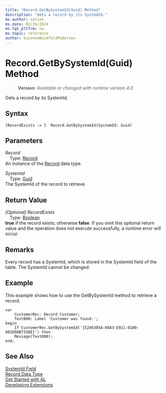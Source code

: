 ```yaml
---
title: "Record.GetBySystemId(Guid) Method"
description: "Gets a record by its SystemId."
ms.author: solsen
ms.date: 02/26/2024
ms.tgt_pltfrm: na
ms.topic: reference
author: SusanneWindfeldPedersen
---
```

[//]: # (START>DO_NOT_EDIT)
[//]: # (IMPORTANT:Do not edit any of the content between here and the END>DO_NOT_EDIT.)
[//]: # (Any modifications should be made in the .xml files in the ModernDev repo.)
# Record.GetBySystemId(Guid) Method
> **Version**: _Available or changed with runtime version 4.0._

Gets a record by its SystemId.


## Syntax
```AL
[RecordExists := ]  Record.GetBySystemId(SystemId: Guid)
```
## Parameters
*Record*  
&emsp;Type: [Record](record-data-type.md)  
An instance of the [Record](record-data-type.md) data type.  

*SystemId*  
&emsp;Type: [Guid](../guid/guid-data-type.md)  
The SystemId of the record to retrieve.  


## Return Value
*[Optional] RecordExists*  
&emsp;Type: [Boolean](../boolean/boolean-data-type.md)  
**true** if the record exists; otherwise **false**. If you omit this optional return value and the operation does not execute successfully, a runtime error will occur.  


[//]: # (IMPORTANT: END>DO_NOT_EDIT)
## Remarks

Every record has a SystemId, which is stored in the SystemId field of the table. The SystemId cannot be changed.

## Example
  
This example shows how to use the GetBySystemId method to retrieve a record.

```al
var
    CustomerRec: Record Customer;
    Text000: Label 'Customer was found.';
begin
    If CustomerRec.GetBySystemId('{5286305A-08A3-E911-8180-001DD8B7338E}') then
    Message(Text000);
end;
```
## See Also

[SystemId Field](../../devenv-table-system-fields.md#systemid)  
[Record Data Type](record-data-type.md)  
[Get Started with AL](../../devenv-get-started.md)  
[Developing Extensions](../../devenv-dev-overview.md)  